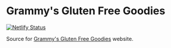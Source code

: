# Grammy's Gluten Free Goodies

[![Netlify Status](https://api.netlify.com/api/v1/badges/61f3d9f7-7f33-42e5-bae9-f8d0e0c15a83/deploy-status)](https://app.netlify.com/sites/grammysglutenfreegoodies/deploys)

Source for [Grammy's Gluten Free Goodies](https://grammysglutenfreegoodies.com/) website.
